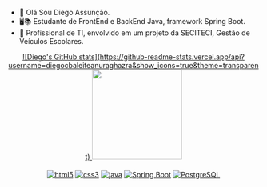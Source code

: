 - 👋 Olá Sou Diego Assunção.
- 🖥️📚 Estudante de FrontEnd e BackEnd Java, framework Spring Boot.
- 📖 Profissional de TI, envolvido em um projeto da SECITECI, Gestão de Veículos Escolares.
<div align="center">
  <a href="https://github.com/diegocbaleite">
    ![Diego's GitHub stats](https://github-readme-stats.vercel.app/api?username=diegocbaleiteanuraghazra&show_icons=true&theme=transparent)
  <img height="180em" src="https://github-readme-stats.vercel.app/api?username=diegocbaleite&show_icons=true&theme=dark&include_all_commits=true&count_private=true"/>
<div style="display: inline_block"><br>
  <img align="center" alt="html5" src="https://img.shields.io/badge/HTML5-E34F26?style=for-the-badge&logo=html5&logoColor=white" />
  <img align="center" alt="css3" src="https://img.shields.io/badge/CSS3-1572B6?style=for-the-badge&logo=css3&logoColor=white"/>
  <img align="center" alt="java" src="https://img.shields.io/badge/Java-ED8B00?style=for-the-badge&logo=openjdk&logoColor=white"/>
  <img align="center" alt="Spring Boot" src="https://img.shields.io/badge/Spring%20Boot-6DB33F?style=for-the-badge&logo=spring&logoColor=white"/>
  <img align="center" alt="PostgreSQL" src="https://img.shields.io/badge/PostgreSQL-336791?style=for-the-badge&logo=postgresql&logoColor=white"/>
   
</div>
</div>
